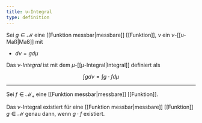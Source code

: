 ```yaml
---
title: υ-Integral
type: definition
---
```


Sei $g \in \mathcal{M}$ eine [[Funktion messbar|messbare]] [[Funktion]], $\nu$ ein $\nu$-[[υ-Maß|Maß]] mit
- $d\nu = g d\mu$

Das *$\nu$-Integral* ist mit dem $\mu$-[[μ-Integral|Integral]] definiert als

$$
	\int g d\nu = \int g \cdot f d\mu
$$

---

Sei $f \in \mathcal{M}_+$ eine [[Funktion messbar|messbare]] [[Funktion]].

Das $\nu$-Integral existiert für eine [[Funktion messbar|messbare]] [[Funktion]] $g \in \mathcal{M}$ genau dann, wenn $g \cdot f$ existiert.